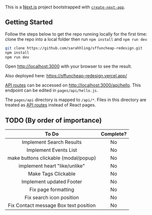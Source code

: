 This is a [Next.js](https://nextjs.org/) project bootstrapped with [`create-next-app`](https://github.com/vercel/next.js/tree/canary/packages/create-next-app).

## Getting Started

Follow the steps below to get the repo running locally for the first time:
clone the repo into a local folder then run `npm install` and `npm run dev`

```bash
git clone https://github.com/sarahhling/sffuncheap-redesign.git
npm install
npm run dev
```

Open [http://localhost:3000](http://localhost:3000) with your browser to see the result.

Also deployed here: https://sffuncheap-redesign.vercel.app/

[API routes](https://nextjs.org/docs/api-routes/introduction) can be accessed on [http://localhost:3000/api/hello](http://localhost:3000/api/hello). This endpoint can be edited in `pages/api/hello.js`.

The `pages/api` directory is mapped to `/api/*`. Files in this directory are treated as [API routes](https://nextjs.org/docs/api-routes/introduction) instead of React pages.

## TODO (By order of importance)

|                 To Do                 | Complete? |
| :-----------------------------------: | :-------: |
|       Implement Search Results        |    No     |
|         Implement Events List         |    No     |
| make buttons clickable (modal/popup)  |    No     |
|     implement heart "like/unlike"     |    No     |
|          Make Tags Clickable          |    No     |
|       Implement updated Footer        |    No     |
|          Fix page formatting          |    No     |
|       Fix search icon position        |    No     |
| Fix Contact message Box text position |    No     |
